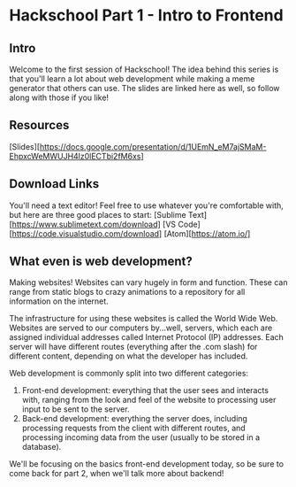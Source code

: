 # Hackschool Part 1 - Intro to Frontend

## Intro
Welcome to the first session of Hackschool! The idea behind this series is that you'll learn a lot about web development while making a meme generator that others can use. The slides are linked here as well, so follow along with those if you like!

## Resources 
[Slides][https://docs.google.com/presentation/d/1UEmN_eM7ajSMaM-EhpxcWeMWUJH4lz0lECTbi2fM6xs]

## Download Links
You'll need a text editor! Feel free to use whatever you're comfortable with, but here are three good places to start:
[Sublime Text][https://www.sublimetext.com/download]
[VS Code][https://code.visualstudio.com/download]
[Atom][https://atom.io/]

## What even is web development?
Making websites! Websites can vary hugely in form and function. These can range from static blogs to crazy animations to a repository for all information on the internet. 

The infrastructure for using these websites is called the World Wide Web. Websites are served to our computers by...well, servers, which each are assigned individual addresses called Internet Protocol (IP) addresses. Each server will have different routes (everything after the .com slash) for different content, depending on what the developer has included. 

Web development is commonly split into two different categories: 
 1. Front-end development: everything that the user sees and interacts with, ranging from the look and feel of the website to processing user input to be sent to the server.
 2. Back-end development: everything the server does, including processing requests from the client with different routes, and processing incoming data from the user (usually to be stored in a database).

We'll be focusing on the basics front-end development today, so be sure to come back for part 2, when we'll talk more about backend!
